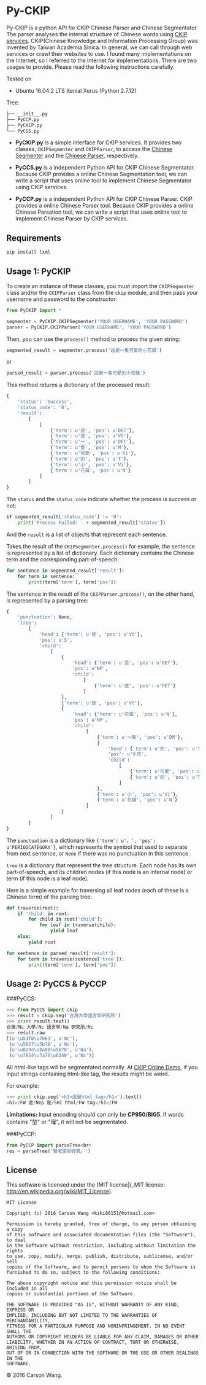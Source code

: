# Py-CKIP

Py-CKIP is a python API for CKIP Chinese Parser and Chinese Segmentator. The parser analyses the internal structure of Chinese words using [CKIP services](http://ckip.iis.sinica.edu.tw/CKIP/index.htm). CKIP(Chinese Knowledge and Information Processing Group) was invented by Taiwan Academia Sinica. In general, we can call through web services or crawl their websites to use. I found many implementations on the Internet, so I referred to the internet for implementations. There are two usages to provide. Please read the following instructions carefully.

Tested on

* Ubuntu 16.04.2 LTS Xenial Xerus (Python 2.7.12)

Tree:
```bash
├── __init__.py
├── PyCCP.py
├── PyCKIP.py
└── PyCSS.py
```

* **PyCKIP.py** is a simple interface for CKIP services. It provides two classes, `CKIPSegmenter` and `CKIPParser`, to access the [Chinese Segmenter](http://ckipsvr.iis.sinica.edu.tw/) and the [Chinese Parser](http://parser.iis.sinica.edu.tw/), respectively.

* **PyCCS.py** is a independent Python API for CKIP Chinese Segmentator. Because CKIP provides a online Chinese Segmentation tool, we can write a script that uses online tool to implement Chinese Segmentator using CKIP services.

* **PyCCP.py** is a independent Python API for CKIP Chinese Parser. CKIP provides a online Chinese Parser tool. Because CKIP provides a online Chinese Parsation tool, we can write a script that uses online tool to implement Chinese Parser by CKIP services.


## Requirements

```bash
pip install lxml 
```


## Usage 1: PyCKIP


To create an instance of these classes, you must import the `CKIPSegmenter` class and/or the `CKIPParser` class from the `ckip` module, and then pass your username and password to the constructor:

```python
from PyCKIP import *

segmenter = PyCKIP.CKIPSegmenter('YOUR USERNAME', 'YOUR PASSWORD')
parser = PyCKIP.CKIPParser('YOUR USERNAME', 'YOUR PASSWORD')
```

Then, you can use the `process()` method to process the given string:

```python
segmented_result = segmenter.process('這是一隻可愛的小花貓')
```

or

```python
parsed_result = parser.process('這是一隻可愛的小花貓')
```

This method returns a dictionary of the processed result:

```python
{
    'status': 'Success',
    'status_code': '0',
    'result':
        [
            [
                {'term': u'這', 'pos': u'DET'},
                {'term': u'是', 'pos': u'Vt'},
                {'term': u'一', 'pos': u'DET'},
                {'term': u'隻', 'pos': u'M'},
                {'term': u'可愛', 'pos': u'Vi'},
                {'term': u'的', 'pos': u'T'},
                {'term': u'小', 'pos': u'Vi'},
                {'term': u'花貓', 'pos': u'N'}
            ]
        ]
}
```

The `status` and the `status_code` indicate whether the process is success or not:

```python
if segmented_result['status_code'] != '0':
    print('Process Failed: ' + segmented_result['status'])
```

And the `result` is a list of objects that represent each sentence.

Takes the result of the `CKIPSegmenter.process()` for example, the sentence is represented by a list of dictionary. Each dictionary contains the Chinese term and the corresponding part-of-speech:

```python
for sentence in segmented_result['result']:
    for term in sentence:
        print(term['term'], term['pos'])
```

The sentence in the result of the `CKIPParser.process()`, on the other hand, is represented by a parsing tree:

```python
{
    'punctuation': None,
    'tree':
        {
            'head': {'term': u'是', 'pos': u'Vt'},
            'pos': u'S',
            'child':
                [
                    {
                        'head': {'term': u'這', 'pos': u'DET'},
                        'pos': u'NP',
                        'child':
                            [
                                {'term': u'這', 'pos': u'DET'}
                            ]
                    },
                    {'term': u'是', 'pos': u'Vt'},
                    {
                        'head': {'term': u'花貓', 'pos': u'N'},
                        'pos': u'NP',
                        'child':
                             [
                                 {'term': u'一隻', 'pos': u'DM'},
                                 {
                                     'head': {'term': u'的', 'pos': u'T'},
                                     'pos': u'V‧的',
                                     'child':
                                         [
                                             {'term': u'可愛', 'pos': u'Vi'},
                                             {'term': u'的', 'pos': u'T'}
                                         ]
                                 },
                                 {'term': u'小', 'pos': u'Vi'},
                                 {'term': u'花貓', 'pos': u'N'}
                             ]
                    }
                ]
        }
}
```

The `punctuation` is a dictionary like `{'term': u'。', 'pos': u'PERIODCATEGORY'}`, which represents the symbol that used to separate from next sentence, or `None` if there was no punctuation in this sentence.

`tree` is a dictionary that represent the tree structure. Each node has its own part-of-speech, and its children nodes (if this node is an internal node) or term (if this node is a leaf node).

Here is a simple example for traversing all leaf nodes (each of these is a Chinese term) of the parsing tree:

```python
def traverse(root):
    if 'child' in root:
        for child in root['child']:
            for leaf in traverse(child):
                yield leaf
    else:
        yield root

for sentence in parsed_result['result']:
    for term in traverse(sentence['tree']):
        print(term['term'], term['pos'])
```


## Usage 2: PyCCS & PyCCP

###PyCCS:

```python
>>> from PyCCS import ckip
>>> result = ckip.seg('台灣大學語言學研究所')
>>> print result.text()
台灣/Nc 大學/Nc 語言學/Na 研究所/Nc 
>>> result.raw
[(u'\u53f0\u7063', u'Nc'),
 (u'\u5927\u5b78', u'Nc'),
 (u'\u8a9e\u8a00\u5b78', u'Na'),
 (u'\u7814\u7a76\u6240', u'Nc')]
```

All html-like tags will be segmentated normally. At [CKIP Online Demo](http://sunlight.iis.sinica.edu.tw/uwextract/demo.htm), if you input strings containing html-like tag, the results might be weird.

For example:
```python
>>> print ckip.seg('<h1>這是html tag</h1>').text()
<h1>/FW 這/Nep 是/SHI html/FW tag</h1>/FW 
```

**Limitations:**
Input encoding should can only be **CP950/BIG5**. If words contains "堃" or "瑠", it will not be segmentated.

###PyCCP:

```python
from PyCCP import parseTree<br>
res = parseTree('蟹老闆好帥氣。')
```

License
-------

This software is licensed under the [MIT license](_MIT license: http://en.wikipedia.org/wiki/MIT_License).

```
MIT License

Copyright (c) 2016 Carson Wang <kiki86151@hotmail.com>

Permission is hereby granted, free of charge, to any person obtaining a copy
of this software and associated documentation files (the "Software"), to deal
in the Software without restriction, including without limitation the rights
to use, copy, modify, merge, publish, distribute, sublicense, and/or sell
copies of the Software, and to permit persons to whom the Software is
furnished to do so, subject to the following conditions:

The above copyright notice and this permission notice shall be included in all
copies or substantial portions of the Software.

THE SOFTWARE IS PROVIDED "AS IS", WITHOUT WARRANTY OF ANY KIND, EXPRESS OR
IMPLIED, INCLUDING BUT NOT LIMITED TO THE WARRANTIES OF MERCHANTABILITY,
FITNESS FOR A PARTICULAR PURPOSE AND NONINFRINGEMENT. IN NO EVENT SHALL THE
AUTHORS OR COPYRIGHT HOLDERS BE LIABLE FOR ANY CLAIM, DAMAGES OR OTHER
LIABILITY, WHETHER IN AN ACTION OF CONTRACT, TORT OR OTHERWISE, ARISING FROM,
OUT OF OR IN CONNECTION WITH THE SOFTWARE OR THE USE OR OTHER DEALINGS IN THE
SOFTWARE.

```

© 2016 Carson Wang.